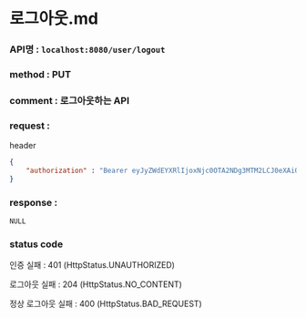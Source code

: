 # 로그아웃.md
### API명 : `localhost:8080/user/logout`

### method : PUT

### comment : 로그아웃하는 API

### request :

header
~~~json
{
    "authorization" : "Bearer eyJyZWdEYXRlIjoxNjc0OTA2NDg3MTM2LCJ0eXAiOiJKV1QiLCJhbGciOiJIUzM4NCJ9.eyJ1c2VyTnVtIjoxLCJuaWNrTmFtZSI6IuyghOq1reuFuOyYiOyekOuekSIsImxvZ2luVGltZSI6IjIwMjMtMDEtMjggMjA6NDg6MDciLCJleHAiOjE3MDY0NDI0ODd9.8kI_uGo6lriGu0xTpwti_QgQ__eX7xC9IjYP8bIwPoqKkGw1v5DAtEJSujs0GPma"
}
~~~

### response :
    NULL

### status code
인증 실패 : 401 (HttpStatus.UNAUTHORIZED)

로그아웃 실패 : 204 (HttpStatus.NO_CONTENT)

정상 로그아웃 실패 : 400 (HttpStatus.BAD_REQUEST)